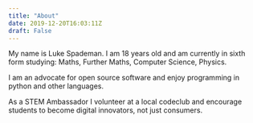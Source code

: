 ```yaml
---
title: "About"
date: 2019-12-20T16:03:11Z
draft: False
---
```


My name is Luke Spademan. I am 18 years old and am currently in sixth form studying: Maths, Further Maths, Computer Science, Physics.

I am an advocate for open source software and enjoy programming in python and other languages.

As a STEM Ambassador I volunteer at a local codeclub and encourage students to become digital innovators, not just consumers.
